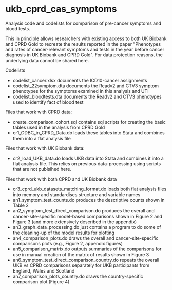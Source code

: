 # ukb_cprd_cas_symptoms
Analysis code and codelists for comparison of pre-cancer symptoms and blood tests.

This in principle allows researchers with existing access to both UK Biobank and CPRD Gold to recreate the results reported in the paper "Phenotypes and rates of cancer-relevant symptoms and tests in the year before cancer diagnosis in UK Biobank and CPRD Gold". For data protection reasons, the underlying data cannot be shared here.

Codelists
- codelist_cancer.xlsx documents the ICD10-cancer assignments
- codelist_22symptom.dta documents the Readv2 and CTV3 symptom phenotypes for the symptoms examined in this analysis and UTI
- codelist_bloodtests.dta documents the Readv2 and CTV3 phenotypes used to identify fact of blood test

Files that work with CPRD data:
- create_comparison_cohort.sql contains sql scripts for creating the basic tables used in the analysis from CPRD Gold
- cr1_ODBC_in_CPRD_Data.do loads these tables into Stata and combines them into a flat analysis file

Files that work with UK Biobank data:
- cr2_load_UKB_data.do loads UKB data into Stata and combines it into a flat analysis file. This relies on previous data-processing using scripts that are not publsihed here.

Files that work with both CPRD and UK Biobank data
- cr3_cprd_ukb_datasets_matching_format.do loads both flat analysis files into memory and standardises structure and variable names
- an1_symptom_test_counts.do produces the descriptive counts shown in Table 2
- an2_symptom_test_direct_comparison.do produces the overall and cancer-site-specific model-based comparisons shown in Figure 2 and Figure 3 (and more extensively described in the appendix)
- an3_graph_data_processing.do just contains a program to do some of the cleaning-up of the model results for plotting
- an4_comparison_plots.do draws the overall and cancer-site-specific comparisons plots (e.g., Figure 2, appendix figures)
- an5_comparison_matrix.do outputs summaries of the comparisons for use in manual creation of the matrix of results shown in Figure 3
- an6_symptom_test_direct_comparison_country.do repeats the overall UKB vs CPRD comparisons separately for UKB participants from England, Wales and Scotland
- an7_comparison_plots_country.do draws the country-specific comparison plot (Figure 4)
